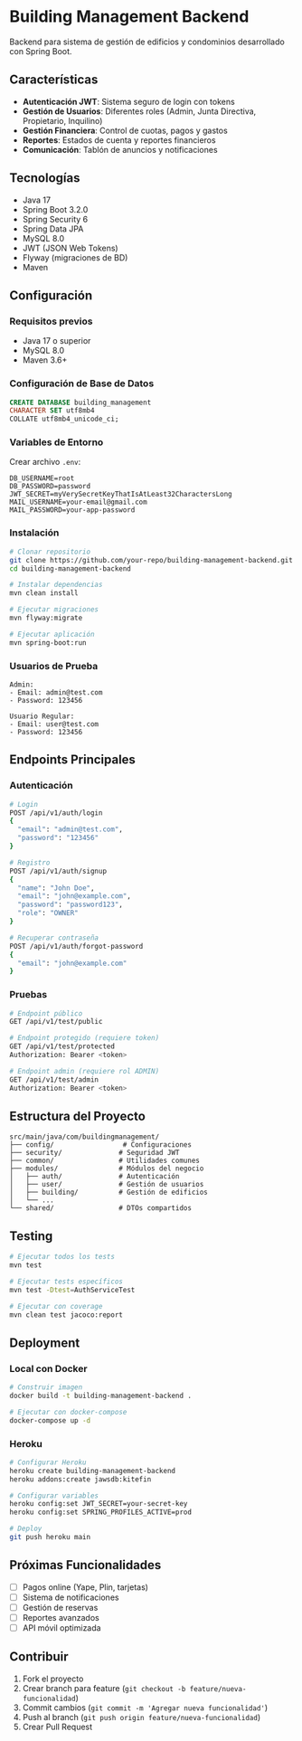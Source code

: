 # Building Management Backend

Backend para sistema de gestión de edificios y condominios desarrollado con Spring Boot.

## Características

- **Autenticación JWT**: Sistema seguro de login con tokens
- **Gestión de Usuarios**: Diferentes roles (Admin, Junta Directiva, Propietario, Inquilino)
- **Gestión Financiera**: Control de cuotas, pagos y gastos
- **Reportes**: Estados de cuenta y reportes financieros
- **Comunicación**: Tablón de anuncios y notificaciones

## Tecnologías

- Java 17
- Spring Boot 3.2.0
- Spring Security 6
- Spring Data JPA
- MySQL 8.0
- JWT (JSON Web Tokens)
- Flyway (migraciones de BD)
- Maven

## Configuración

### Requisitos previos

- Java 17 o superior
- MySQL 8.0
- Maven 3.6+

### Configuración de Base de Datos

```sql
CREATE DATABASE building_management 
CHARACTER SET utf8mb4 
COLLATE utf8mb4_unicode_ci;
```

### Variables de Entorno

Crear archivo `.env`:

```properties
DB_USERNAME=root
DB_PASSWORD=password
JWT_SECRET=myVerySecretKeyThatIsAtLeast32CharactersLong
MAIL_USERNAME=your-email@gmail.com
MAIL_PASSWORD=your-app-password
```

### Instalación

```bash
# Clonar repositorio
git clone https://github.com/your-repo/building-management-backend.git
cd building-management-backend

# Instalar dependencias
mvn clean install

# Ejecutar migraciones
mvn flyway:migrate

# Ejecutar aplicación
mvn spring-boot:run
```

### Usuarios de Prueba

```
Admin:
- Email: admin@test.com
- Password: 123456

Usuario Regular:
- Email: user@test.com
- Password: 123456
```

## Endpoints Principales

### Autenticación

```bash
# Login
POST /api/v1/auth/login
{
  "email": "admin@test.com",
  "password": "123456"
}

# Registro
POST /api/v1/auth/signup
{
  "name": "John Doe",
  "email": "john@example.com",
  "password": "password123",
  "role": "OWNER"
}

# Recuperar contraseña
POST /api/v1/auth/forgot-password
{
  "email": "john@example.com"
}
```

### Pruebas

```bash
# Endpoint público
GET /api/v1/test/public

# Endpoint protegido (requiere token)
GET /api/v1/test/protected
Authorization: Bearer <token>

# Endpoint admin (requiere rol ADMIN)
GET /api/v1/test/admin
Authorization: Bearer <token>
```

## Estructura del Proyecto

```
src/main/java/com/buildingmanagement/
├── config/                 # Configuraciones
├── security/              # Seguridad JWT
├── common/                # Utilidades comunes
├── modules/               # Módulos del negocio
│   ├── auth/              # Autenticación
│   ├── user/              # Gestión de usuarios
│   ├── building/          # Gestión de edificios
│   └── ...
└── shared/                # DTOs compartidos
```

## Testing

```bash
# Ejecutar todos los tests
mvn test

# Ejecutar tests específicos
mvn test -Dtest=AuthServiceTest

# Ejecutar con coverage
mvn clean test jacoco:report
```

## Deployment

### Local con Docker

```bash
# Construir imagen
docker build -t building-management-backend .

# Ejecutar con docker-compose
docker-compose up -d
```

### Heroku

```bash
# Configurar Heroku
heroku create building-management-backend
heroku addons:create jawsdb:kitefin

# Configurar variables
heroku config:set JWT_SECRET=your-secret-key
heroku config:set SPRING_PROFILES_ACTIVE=prod

# Deploy
git push heroku main
```

## Próximas Funcionalidades

- [ ] Pagos online (Yape, Plin, tarjetas)
- [ ] Sistema de notificaciones
- [ ] Gestión de reservas
- [ ] Reportes avanzados
- [ ] API móvil optimizada

## Contribuir

1. Fork el proyecto
2. Crear branch para feature (`git checkout -b feature/nueva-funcionalidad`)
3. Commit cambios (`git commit -m 'Agregar nueva funcionalidad'`)
4. Push al branch (`git push origin feature/nueva-funcionalidad`)
5. Crear Pull Request
